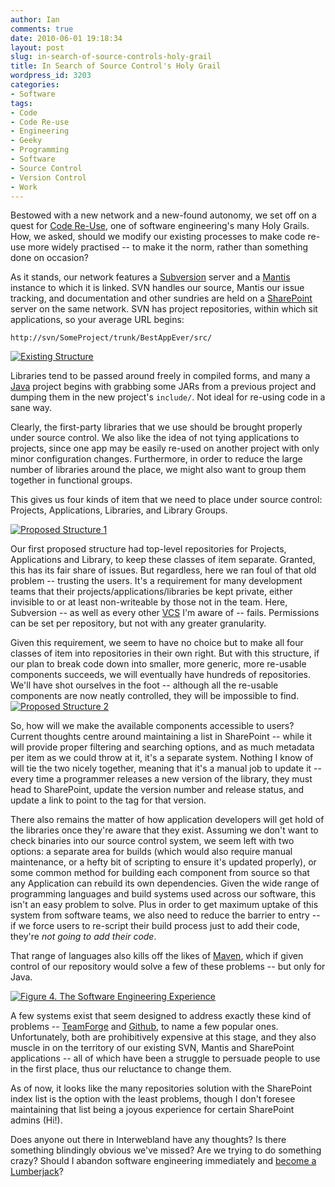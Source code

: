 ```yaml
---
author: Ian
comments: true
date: 2010-06-01 19:18:34
layout: post
slug: in-search-of-source-controls-holy-grail
title: In Search of Source Control's Holy Grail
wordpress_id: 3203
categories:
- Software
tags:
- Code
- Code Re-use
- Engineering
- Geeky
- Programming
- Software
- Source Control
- Version Control
- Work
---
```


Bestowed with a new network and a new-found autonomy, we set off on a quest for [Code Re-Use](http://en.wikipedia.org/wiki/Code_reuse), one of software engineering's many Holy Grails.  How, we asked, should we modify our existing processes to make code re-use more widely practised -- to make it the norm, rather than something done on occasion?

As it stands, our network features a [Subversion](http://subversion.tigris.org/) server and a [Mantis](http://www.mantisbt.org/) instance to which it is linked.  SVN handles our source, Mantis our issue tracking, and documentation and other sundries are held on a [SharePoint](http://office.microsoft.com/en-us/sharepointserver/FX100492001033.aspx) server on the same network.  SVN has project repositories, within which sit applications, so your average URL begins:

    
    http://svn/SomeProject/trunk/BestAppEver/src/

[![Existing Structure](//files.ianrenton.com/sites/blog/2010/06/oldstructure.png)](//files.ianrenton.com/sites/blog/2010/06/oldstructure.png)

Libraries tend to be passed around freely in compiled forms, and many a [Java](http://java.sun.com) project begins with grabbing some JARs from a previous project and dumping them in the new project's `include/`.  Not ideal for re-using code in a sane way.

Clearly, the first-party libraries that we use should be brought properly under source control.  We also like the idea of not tying applications to projects, since one app may be easily re-used on another project with only minor configuration changes.  Furthermore, in order to reduce the large number of libraries around the place, we might also want to group them together in functional groups.

This gives us four kinds of item that we need to place under source control: Projects, Applications, Libraries, and Library Groups.

[![Proposed Structure 1](//files.ianrenton.com/sites/blog/2010/06/proposedstructure11.png)](//files.ianrenton.com/sites/blog/2010/06/proposedstructure11.png)

Our first proposed structure had top-level repositories for Projects, Applications and Library, to keep these classes of item separate.  Granted, this has its fair share of issues.  But regardless, here we ran foul of that old problem -- trusting the users.  It's a requirement for many development teams that their projects/applications/libraries be kept private, either invisible to or at least non-writeable by those not in the team.  Here, Subversion -- as well as every other [VCS](http://en.wikipedia.org/wiki/Revision_control) I'm aware of -- fails.  Permissions can be set per repository, but not with any greater granularity.

Given this requirement, we seem to have no choice but to make all four classes of item into repositories in their own right.  But with this structure, if our plan to break code down into smaller, more generic, more re-usable components succeeds, we will eventually have hundreds of repositories.  We'll have shot ourselves in the foot -- although all the re-usable components are now neatly controlled, they will be impossible to find.
[![Proposed Structure 2](//files.ianrenton.com/sites/blog/2010/06/proposedstructure2.png)](//files.ianrenton.com/sites/blog/2010/06/proposedstructure2.png)

So, how will we make the available components accessible to users?  Current thoughts centre around maintaining a list in SharePoint -- while it will provide proper filtering and searching options, and as much metadata per item as we could throw at it, it's a separate system.  Nothing I know of will tie the two nicely together, meaning that it's a manual job to update it -- every time a programmer releases a new version of the library, they must head to SharePoint, update the version number and release status, and update a link to point to the tag for that version.

There also remains the matter of how application developers will get hold of the libraries once they're aware that they exist.  Assuming we don't want to check binaries into our source control system, we seem left with two options: a separate area for builds (which would also require manual maintenance, or a hefty bit of scripting to ensure it's updated properly), or some common method for building each component from source so that any Application can rebuild its own dependencies.  Given the wide range of programming languages and build systems used across our software, this isn't an easy problem to solve.  Plus in order to get maximum uptake of this system from software teams, we also need to reduce the barrier to entry -- if we force users to re-script their build process just to add their code, they're _not going to add their code_.

That range of languages also kills off the likes of [Maven](http://maven.apache.org/), which if given control of our repository would solve a few of these problems -- but only for Java.

[![Figure 4.  The Software Engineering Experience](//files.ianrenton.com/sites/blog/2010/06/headdesk-300x224.png)](//files.ianrenton.com/sites/blog/2010/06/headdesk.png)

A few systems exist that seem designed to address exactly these kind of problems -- [TeamForge](http://www.open.collab.net/products/ctf/) and [Github](http://fi.github.com/), to name a few popular ones.  Unfortunately, both are prohibitively expensive at this stage, and they also muscle in on the territory of our existing SVN, Mantis and SharePoint applications -- all of which have been a struggle to persuade people to use in the first place, thus our reluctance to change them.

As of now, it looks like the many repositories solution with the SharePoint index list is the option with the least problems, though I don't foresee maintaining that list being a joyous experience for certain SharePoint admins (Hi!).

Does anyone out there in Interwebland have any thoughts?  Is there something blindingly obvious we've missed?  Are we trying to do something crazy?  Should I abandon software engineering immediately and [become a Lumberjack](http://www.youtube.com/watch?v=5zey8567bcg)?
